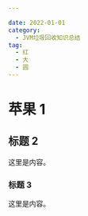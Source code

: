 ```yaml
---

date: 2022-01-01
category:
  - JVM垃圾回收知识总结
tag:
  - 红
  - 大
  - 圆
---
```


# 苹果 1

## 标题 2

这里是内容。

### 标题 3

这里是内容。
